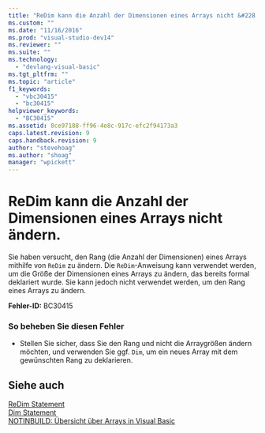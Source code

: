 ```yaml
---
title: "ReDim kann die Anzahl der Dimensionen eines Arrays nicht &#228;ndern. | Microsoft Docs"
ms.custom: ""
ms.date: "11/16/2016"
ms.prod: "visual-studio-dev14"
ms.reviewer: ""
ms.suite: ""
ms.technology: 
  - "devlang-visual-basic"
ms.tgt_pltfrm: ""
ms.topic: "article"
f1_keywords: 
  - "vbc30415"
  - "bc30415"
helpviewer_keywords: 
  - "BC30415"
ms.assetid: 8ce97188-ff96-4e8c-917c-efc2f94173a3
caps.latest.revision: 9
caps.handback.revision: 9
author: "stevehoag"
ms.author: "shoag"
manager: "wpickett"
---
```

# ReDim kann die Anzahl der Dimensionen eines Arrays nicht &#228;ndern.
Sie haben versucht, den Rang \(die Anzahl der Dimensionen\) eines Arrays mithilfe von `ReDim` zu ändern. Die `ReDim`\-Anweisung kann verwendet werden, um die Größe der Dimensionen eines Arrays zu ändern, das bereits formal deklariert wurde. Sie kann jedoch nicht verwendet werden, um den Rang eines Arrays zu ändern.  
  
 **Fehler\-ID:** BC30415  
  
### So beheben Sie diesen Fehler  
  
-   Stellen Sie sicher, dass Sie den Rang und nicht die Arraygrößen ändern möchten, und verwenden Sie ggf. `Dim`, um ein neues Array mit dem gewünschten Rang zu deklarieren.  
  
## Siehe auch  
 [ReDim Statement](../../visual-basic/language-reference/statements/redim-statement.md)   
 [Dim Statement](../../visual-basic/language-reference/statements/dim-statement.md)   
 [NOTINBUILD: Übersicht über Arrays in Visual Basic](http://msdn.microsoft.com/de-de/ca50e2f2-b4d2-4c57-9169-9abbcc3392d8)